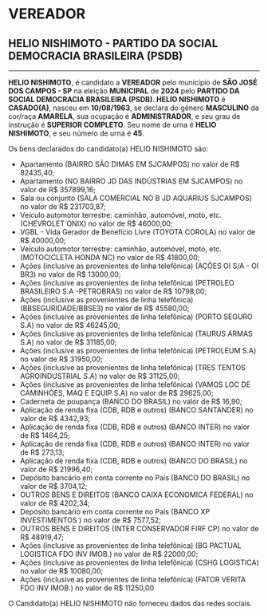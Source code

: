 # VEREADOR
## HELIO NISHIMOTO - PARTIDO DA SOCIAL DEMOCRACIA BRASILEIRA (PSDB)
---
**HELIO NISHIMOTO**, é candidato a **VEREADOR** pelo município de **SÃO JOSÉ DOS CAMPOS - SP** na eleição **MUNICIPAL** de **2024** pelo **PARTIDO DA SOCIAL DEMOCRACIA BRASILEIRA (PSDB)**.
**HELIO NISHIMOTO** é **CASADO(A)**, nasceu em **10/08/1963**, se declara do gênero **MASCULINO** da cor/raça **AMARELA**, sua ocupação é **ADMINISTRADOR**, e seu grau de instrução é **SUPERIOR COMPLETO**.
Seu nome de urna é **HELIO NISHIMOTO**, e seu número de urna é **45**.

Os bens declarados do candidato(a) HELIO NISHIMOTO são: 
- Apartamento (BAIRRO SÃO DIMAS EM SJCAMPOS) no valor de R$ 82435,40;
- Apartamento (NO BAIRRO JD DAS INDÚSTRIAS EM SJCAMPOS) no valor de R$ 357899,16;
- Sala ou conjunto (SALA COMERCIAL NO B JD AQUARIUS SJCAMPOS) no valor de R$ 231703,87;
- Veículo automotor terrestre: caminhão, automóvel, moto, etc. (CHEVROLET ONIX) no valor de R$ 46000,00;
- VGBL - Vida Gerador de Benefício Livre (TOYOTA COROLA) no valor de R$ 40000,00;
- Veículo automotor terrestre: caminhão, automóvel, moto, etc. (MOTOCICLETA HONDA NC) no valor de R$ 41800,00;
- Ações (inclusive as provenientes de linha telefônica) (AÇÕES OI S/A - OI BR3) no valor de R$ 13000,00;
- Ações (inclusive as provenientes de linha telefônica) (PETROLEO BRASILEIRO S.A -PETROBRAS) no valor de R$ 10798,00;
- Ações (inclusive as provenientes de linha telefônica) (BBSEGURIDADE/BBSE3) no valor de R$ 45580,00;
- Ações (inclusive as provenientes de linha telefônica) (PORTO SEGURO S.A) no valor de R$ 46245,00;
- Ações (inclusive as provenientes de linha telefônica) (TAURUS ARMAS S.A) no valor de R$ 31185,00;
- Ações (inclusive as provenientes de linha telefônica) (PETROLEUM S.A) no valor de R$ 31950,00;
- Ações (inclusive as provenientes de linha telefônica) (TRES TENTOS AGROINDUSTRIAL S.A) no valor de R$ 31125,00;
- Ações (inclusive as provenientes de linha telefônica) (VAMOS LOC DE CAMINHÕES, MAQ E EQUIP S.A) no valor de R$ 29625,00;
- Caderneta de poupança (BANCO DO BRASIL) no valor de R$ 16,90;
- Aplicação de renda fixa (CDB, RDB e outros) (BANCO SANTANDER) no valor de R$ 4342,93;
- Aplicação de renda fixa (CDB, RDB e outros) (BANCO INTER) no valor de R$ 1464,25;
- Aplicação de renda fixa (CDB, RDB e outros) (BANCO INTER) no valor de R$ 273,13;
- Aplicação de renda fixa (CDB, RDB e outros) (BANCO DO BRASIL) no valor de R$ 21996,40;
- Depósito bancário em conta corrente no País (BANCO DO BRASIL) no valor de R$ 3704,12;
- OUTROS BENS E DIREITOS (BANCO CAIXA ECONOMICA FEDERAL) no valor de R$ 4202,34;
- Depósito bancário em conta corrente no País (BANCO XP INVESTIMENTOS ) no valor de R$ 7577,52;
- OUTROS BENS E DIREITOS (INTER CONSERVADOR FIRF CP) no valor de R$ 48919,47;
- Ações (inclusive as provenientes de linha telefônica) (BG PACTUAL LOGISTICA FDO INV IMOB.) no valor de R$ 22000,00;
- Ações (inclusive as provenientes de linha telefônica) (CSHG LOGISTICA) no valor de R$ 10080,00;
- Ações (inclusive as provenientes de linha telefônica) (FATOR VERITA FDO INV IMOB.) no valor de R$ 11250,00

O Candidato(a) HELIO NISHIMOTO não forneceu dados das redes sociais.